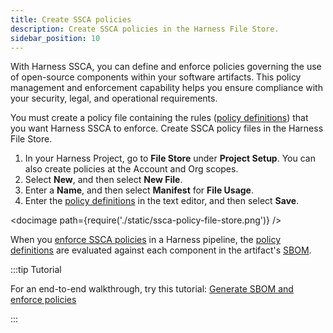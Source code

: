 ```yaml
---
title: Create SSCA policies
description: Create SSCA policies in the Harness File Store.
sidebar_position: 10
---
```


With Harness SSCA, you can define and enforce policies governing the use of open-source components within your software artifacts. This policy management and enforcement capability helps you ensure compliance with your security, legal, and operational requirements.

You must create a policy file containing the rules ([policy definitions](./define-ssca-policies.md)) that you want Harness SSCA to enforce. Create SSCA policy files in the Harness File Store.

1. In your Harness Project, go to **File Store** under **Project Setup**. You can also create policies at the Account and Org scopes.
2. Select **New**, and then select **New File**.
3. Enter a **Name**, and then select **Manifest** for **File Usage**.
4. Enter the [policy definitions](./define-ssca-policies.md) in the text editor, and then select **Save**.

<!-- ![](./static/ssca-policy-file-store.png) -->

<docimage path={require('./static/ssca-policy-file-store.png')} />

When you [enforce SSCA policies](./enforce-ssca-policies.md) in a Harness pipeline, the [policy definitions](./define-ssca-policies.md) are evaluated against each component in the artifact's [SBOM](../generate-sbom.md).

:::tip Tutorial

For an end-to-end walkthrough, try this tutorial: [Generate SBOM and enforce policies](/tutorials/secure-supply-chain/generate-sbom)

:::
